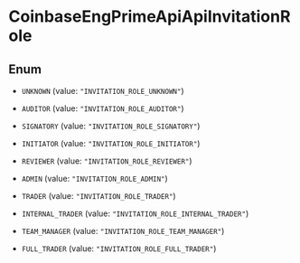 
# CoinbaseEngPrimeApiApiInvitationRole

## Enum


* `UNKNOWN` (value: `"INVITATION_ROLE_UNKNOWN"`)

* `AUDITOR` (value: `"INVITATION_ROLE_AUDITOR"`)

* `SIGNATORY` (value: `"INVITATION_ROLE_SIGNATORY"`)

* `INITIATOR` (value: `"INVITATION_ROLE_INITIATOR"`)

* `REVIEWER` (value: `"INVITATION_ROLE_REVIEWER"`)

* `ADMIN` (value: `"INVITATION_ROLE_ADMIN"`)

* `TRADER` (value: `"INVITATION_ROLE_TRADER"`)

* `INTERNAL_TRADER` (value: `"INVITATION_ROLE_INTERNAL_TRADER"`)

* `TEAM_MANAGER` (value: `"INVITATION_ROLE_TEAM_MANAGER"`)

* `FULL_TRADER` (value: `"INVITATION_ROLE_FULL_TRADER"`)



